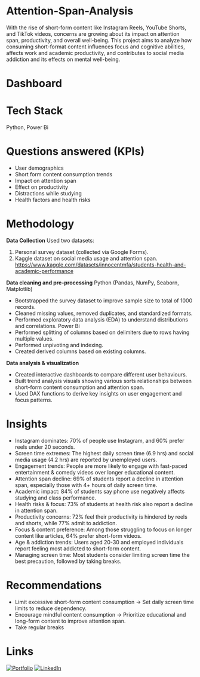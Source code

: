 # Attention-Span-Analysis
With the rise of short-form content like Instagram Reels, YouTube Shorts, and TikTok videos, concerns are growing about its impact on attention span, productivity, and overall well-being. This project aims to analyze how consuming short-format content influences focus and cognitive abilities, affects work and academic productivity, and contributes to social media addiction and its effects on mental well-being.
# Dashboard

# Tech Stack
Python, Power Bi
# Questions answered (KPIs)
* User demographics
* Short form content consumption trends
* Impact on attention span
* Effect on productivity
* Distractions while studying
* Health factors and health risks

# Methodology
**Data Collection**
Used two datasets:
1.	Personal survey dataset (collected via Google Forms).
2.	Kaggle dataset on social media usage and attention span.
https://www.kaggle.com/datasets/innocentmfa/students-health-and-academic-performance

**Data cleaning and pre-processing**
Python (Pandas, NumPy, Seaborn, Matplotlib) 
* Bootstrapped the survey dataset to improve sample size to total of 1000 records.
* Cleaned missing values, removed duplicates, and standardized formats.
* Performed exploratory data analysis (EDA) to understand distributions and correlations.
Power Bi
* Performed splitting of columns based on delimiters due to rows having multiple values. 
*	Performed unpivoting and indexing.
*	Created derived columns based on existing columns.

**Data analysis & visualization**
*	Created interactive dashboards to compare different user behaviours.
*	Built trend analysis visuals showing various sorts relationships between short-form content consumption and attention span.
*	Used DAX functions to derive key insights on user engagement and focus patterns.

# Insights
* Instagram dominates: 70% of people use Instagram, and 60% prefer reels under 20 seconds.
* Screen time extremes: The highest daily screen time (6.9 hrs) and social media usage (4.2 hrs) are reported by unemployed users.
* Engagement trends: People are more likely to engage with fast-paced entertainment & comedy videos over longer educational content.
* Attention span decline: 69% of students report a decline in attention span, especially those with 4+ hours of daily screen time.
* Academic impact: 84% of students say phone use negatively affects studying and class performance.
* Health risks & focus: 73% of students at health risk also report a decline in attention span.
* Productivity concerns: 72% feel their productivity is hindered by reels and shorts, while 77% admit to addiction.
* Focus & content preference: Among those struggling to focus on longer content like articles, 64% prefer short-form videos.
* Age & addiction trends: Users aged 20-30 and employed individuals report feeling most addicted to short-form content.
* Managing screen time: Most students consider limiting screen time the best precaution, followed by taking breaks.

# Recommendations
* Limit excessive short-form content consumption → Set daily screen time limits to reduce dependency.
* Encourage mindful content consumption → Prioritize educational and long-form content to improve attention span.
* Take regular breaks
# Links
[![Portfolio](https://img.shields.io/badge/MY%20PORTFOLIO-black?style=for-the-badge&logo=github)](https://www.datascienceportfol.io/ishaaabdul23)
[![LinkedIn](https://img.shields.io/badge/LINKEDIN-blue?style=for-the-badge&logo=linkedin)](https://www.linkedin.com/in/ishaa-abdul-63b079217/)
